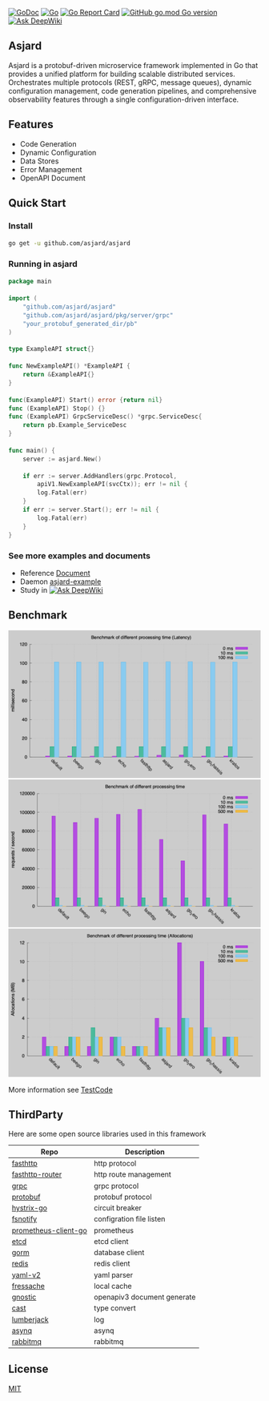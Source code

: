 [![GoDoc](https://godoc.org/github.com/asjard/asjard?status.svg)](https://godoc.org/github.com/asjard/asjard)
[![Go](https://github.com/asjard/asjard/actions/workflows/go.yml/badge.svg)](https://github.com/asjard/asjard/actions/workflows/go.yml)
[![Go Report Card](https://goreportcard.com/badge/github.com/asjard/asjard)](https://goreportcard.com/report/github.com/asjard/asjard)
[![GitHub go.mod Go version](https://img.shields.io/github/go-mod/go-version/asjard/asjard)](https://github.com/asjard/asjard/blob/main/go.mod)
[![Ask DeepWiki](https://deepwiki.com/badge.svg)](https://deepwiki.com/asjard/asjard)

## Asjard

Asjard is a protobuf-driven microservice framework implemented in Go that provides a unified platform for building scalable distributed services. Orchestrates multiple protocols (REST, gRPC, message queues), dynamic configuration management, code generation pipelines, and comprehensive observability features through a single configuration-driven interface.

## Features

- Code Generation
- Dynamic Configuration
- Data Stores
- Error Management
- OpenAPI Document

## Quick Start

### Install

```bash
go get -u github.com/asjard/asjard
```

### Running in asjard

```go
package main

import (
	"github.com/asjard/asjard"
	"github.com/asjard/asjard/pkg/server/grpc"
	"your_protobuf_generated_dir/pb"
)

type ExampleAPI struct{}

func NewExampleAPI() *ExampleAPI {
	return &ExampleAPI{}
}

func(ExampleAPI) Start() error {return nil}
func (ExampleAPI) Stop() {}
func (ExampleAPI) GrpcServiceDesc() *grpc.ServiceDesc{
	return pb.Example_ServiceDesc
}

func main() {
	server := asjard.New()

	if err := server.AddHandlers(grpc.Protocol,
		apiV1.NewExampleAPI(svcCtx)); err != nil {
		log.Fatal(err)
	}
	if err := server.Start(); err != nil {
		log.Fatal(err)
	}
}
```

### See more examples and documents

- Reference [Document](https://asjard.gitbook.io/docs)
- Daemon [asjard-example](https://github.com/asjard/examples)
- Study in [![Ask DeepWiki](https://deepwiki.com/badge.svg)](https://deepwiki.com/asjard/asjard)

## Benchmark

![latency](https://raw.githubusercontent.com/asjard/benchmark/main/benchmark_latency.png)
![benchmark](https://raw.githubusercontent.com/asjard/benchmark/main/benchmark.png)
![alloc](https://raw.githubusercontent.com/asjard/benchmark/main/benchmark_alloc.png)

More information see [TestCode](https://github.com/asjard/benchmark)

## ThirdParty

Here are some open source libraries used in this framework

| Repo                                                                | Description                 |
| ------------------------------------------------------------------- | --------------------------- |
| [fasthttp](https://github.com/valyala/fasthttp)                     | http protocol               |
| [fasthttp-router](https://github.com/fasthttp/router)               | http route management       |
| [grpc](https://google.golang.org/grpc)                              | grpc protocol               |
| [protobuf](https://google.golang.org/protobuf)                      | protobuf protocol           |
| [hystrix-go](https://github.com/afex/hystrix-go)                    | circuit breaker             |
| [fsnotify](https://github.com/fsnotify/fsnotify)                    | configration file listen    |
| [prometheus-client-go](https://github.com/prometheus/client_golang) | prometheus                  |
| [etcd](https://go.etcd.io/etcd/client/v3)                           | etcd client                 |
| [gorm](https://gorm.io/gorm)                                        | database client             |
| [redis](https://github.com/redis/go-redis/v9)                       | redis client                |
| [yaml-v2](https://gopkg.in/yaml.v2)                                 | yaml parser                 |
| [fressache](https://github.com/coocood/freecache)                   | local cache                 |
| [gnostic](https://github.com/google/gnostic)                        | openapiv3 document generate |
| [cast](https://github.com/spf13/cast)                               | type convert                |
| [lumberjack](gopkg.in/natefinch/lumberjack.v2)                      | log                         |
| [asynq](github.com/hibiken/asynq)                                   | asynq                       |
| [rabbitmq](github.com/streadway/amqp)                               | rabbitmq                    |

## License

[MIT](https://github.com/asjard/asjard?tab=MIT-1-ov-file)
